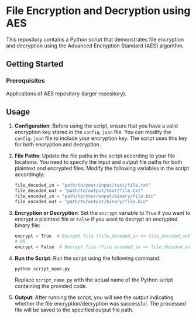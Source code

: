 # File Encryption and Decryption using AES

This repository contains a Python script that demonstrates file encryption and decryption using the Advanced Encryption Standard (AES) algorithm. 

## Getting Started

### Prerequisites

Applications of AES repository (larger repository).


## Usage

1. **Configuration**: Before using the script, ensure that you have a valid encryption key stored in the `config.json` file. You can modify the `config.json` file to include your encryption key. The script uses this key for both encryption and decryption.

2. **File Paths**: Update the file paths in the script according to your file locations. You need to specify the input and output file paths for both plaintext and encrypted files. Modify the following variables in the script accordingly:

   ```python
   file_decoded_in = "path/to/your/input/text/file.txt"
   file_decoded_out = "path/to/output/text/file.txt"
   file_encoded_in = "path/to/your/input/binary/file.bin"
   file_encoded_out = "path/to/output/binary/file.bin"
   ```

3. **Encryption or Decryption**: Set the `encrypt` variable to `True` if you want to encrypt a plaintext file or `False` if you want to decrypt an encrypted binary file:

   ```python
   encrypt = True  # Encrypt file (file_decoded_in => file_encoded_out)
   # OR
   encrypt = False  # Decrypt file (file_encoded_in => file_decoded_out)
   ```

4. **Run the Script**: Run the script using the following command:

   ```bash
   python script_name.py
   ```

   Replace `script_name.py` with the actual name of the Python script containing the provided code.

5. **Output**: After running the script, you will see the output indicating whether the file encryption/decryption was successful. The processed file will be saved to the specified output file path.
